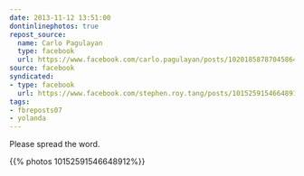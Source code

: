 ```yaml
---
date: 2013-11-12 13:51:00
dontinlinephotos: true
repost_source:
  name: Carlo Pagulayan
  type: facebook
  url: https://www.facebook.com/carlo.pagulayan/posts/10201858787045864
source: facebook
syndicated:
- type: facebook
  url: https://www.facebook.com/stephen.roy.tang/posts/10152591546648912
tags:
- fbreposts07
- yolanda
---
```


Please spread the word.

{{% photos 10152591546648912%}}
